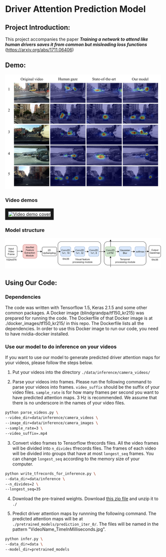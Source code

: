 # Driver Attention Prediction Model

## Project Introduction:

This project accompanies the paper **_Training a network to attend like human drivers saves it from common but misleading loss functions_** (https://arxiv.org/abs/1711.06406)

## Demo:
![Demo image](wiki_images/demo.jpg)

### Video demos 
<a href="http://www.youtube.com/watch?feature=player_embedded&v=IcAtJ0CvYuQ" target="_blank">
     <img src="http://img.youtube.com/vi/IcAtJ0CvYuQ/0.jpg" alt="Video demo cover" width="480" height="270" border="10" />
</a>

### Model structure
![Model structure image](wiki_images/structure2.png)

## Using Our Code:
### Dependencies
The code was written with Tensorflow 1.5, Keras 2.1.5 and some other common packages. A Docker image (blindgrandpa/tf150_kr215) was prepared for running the code. The Dockerfile of that Docker image is at ./docker_images/tf150_kr215/ in this repo. The Dockerfile lists all the dependencies. In order to use this Docker image to run our code, you need to have nvidia-docker installed.


### Use our model to do inference on your videos
If you want to use our model to generate predicted driver attention maps for your videos, please follow the steps below. 

1. Put your videos into the directory `./data/inference/camera_videos/`

2. Parse your videos into frames. 
Please run the following command to parse your videos into frames. `video_suffix` should be the suffix of your video files. `sample_rate` is for how many frames per second you want to have predicted attention maps. 3 Hz is recommended. We assume that there is no underscore in the names of your video files. 
```bash
python parse_videos.py \
--video_dir=data/inference/camera_videos \
--image_dir=data/inference/camera_images \
--sample_rate=3 \
--video_suffix=.mp4
```


3. Convert video frames to Tensorflow tfrecords files. All the video frames will be divided into `n_divides` tfrecords files.
The frames of each video will be divided into groups that have at most `longest_seq` frames. 
You can change `longest_seq` according to the memory size of your computer.
```bash
python write_tfrecords_for_inference.py \
--data_dir=data/inference \
--n_divides=2 \
--longest_seq=35
```


4. Download the pre-trained weights. Download [this zip file](https://drive.google.com/file/d/1q_CgyX73wrYTAsZjDF9aMXNPURcUmWVy/view?usp=sharing) and unzip it to `./`


5. Predict driver attention maps by runnning the following command. The predicted attention maps will be at `./pretrained_models/prediction_iter_0/`. The files will be named in the pattern "VideoName_TimeInMilliseconds.jpg".
```bash
python infer.py \
--data_dir=data \
--model_dir=pretrained_models
```


   
